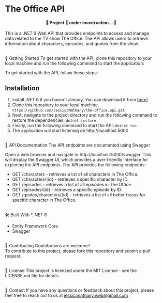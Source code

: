 # The Office API

 <h4 align="center"> 
	🚧  Project 🚀 under construction...  🚧
 </h4>

This is a .NET 6 Web API that provides endpoints to access and manage data related to the TV show The Office. The API allows users to retrieve information about characters, episodes, and quotes from the show. <br/><br/>


🚀 Getting Started
To get started with the API, clone this repository to your local machine and run the following command to start the application:

 To get started with the API, follow these steps:

## Installation

1. Install .NET 6 if you haven't already. You can download it from [here](https://dotnet.microsoft.com/download/dotnet/6.0)].
2. Clone this repository to your local machine.<br/>
`https://github.com/JessicaNathany/the-office.api.git`
3. Next, navigate to the project directory and run the following command to restore the dependencies:
`dotnet restore`
4. Finally, run the following command to start the API:
`dotnet run`
5. The application will start listening on http://localhost:5000 <br/><br/>


📝 API Documentation
The API endpoints are documented using Swagger

Open a web browser and navigate to http://localhost:5000/swagger.
This will display the Swagger UI, which provides a user-friendly interface for exploring the API endpoints.
The API provides the following endpoints:

- GET /characters - retrieves a list of all characters in The Office.
- GET /characters/{id} - retrieves a specific character by ID.
- GET /episodes - retrieves a list of all episodes in The Office.
- GET /episodes/{id} - retrieves a specific episode by ID.
- GET /quotes/characters/{id} - retrieves a list of all better frases for specific character in The Office.<br/><br/>


🛠️ Built With
*. NET 6
* Entity Framework Core
* Swagger
<br/><br/>

🤝 Contributing
Contributions are welcome! <br>
To contribute to this project, please fork this repository and submit a pull request.<br/><br/>

📄 License
This project is licensed under the MIT License - see the LICENSE.md file for details.<br/><br/>

📧 Contact
If you have any questions or feedback about this project, please feel free to reach out to us at jessicanathany.web@gmail.com<br/><br/>
